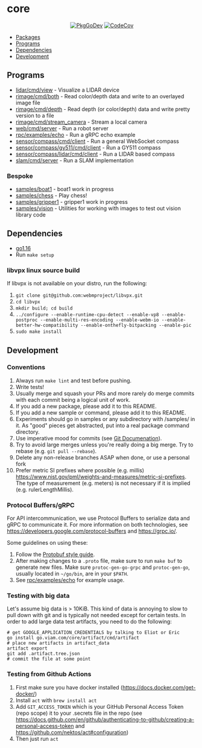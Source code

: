# core

<p align="center">
  <a href="https://go.viam.com/pkg/go.viam.com/core/"><img src="https://pkg.go.dev/badge/go.viam.com/core" alt="PkgGoDev"></a>
  <a href="https://codecov.io/gh/viamrobotics/core"><img src="https://codecov.io/gh/viamrobotics/core/branch/master/graph/badge.svg?token=99YH0M8YOA" alt="CodeCov"></a>
</p>

* [Packages](#packages)
* [Programs](#programs)
* [Dependencies](#dependencies)
* [Development](#development)

## Programs
* [lidar/cmd/view](./lidar/cmd/view) - Visualize a LIDAR device
* [rimage/cmd/both](./rimage/cmd/both) - Read color/depth data and write to an overlayed image file
* [rimage/cmd/depth](./rimage/cmd/depth) - Read depth (or color/depth) data and write pretty version to a file
* [rimage/cmd/stream_camera](./rimage/cmd/stream_camera) - Stream a local camera
* [web/cmd/server](./web/cmd/server) - Run a robot server
* [rpc/examples/echo](./rpc/examples/echo) - Run a gRPC echo example
* [sensor/compass/cmd/client](./sensor/compass/cmd/client) - Run a general WebSocket compass
* [sensor/compass/gy511/cmd/client](./sensor/compass/gy511/cmd/client) - Run a GY511 compass
* [sensor/compass/lidar/cmd/client](./sensor/compass/lidar/cmd/client) - Run a LIDAR based compass
* [slam/cmd/server](./slam/cmd/server) - Run a SLAM implementation

### Bespoke
* [samples/boat1](./samples/boat1) - boat1 work in progress
* [samples/chess](./samples/chess) - Play chess!
* [samples/gripper1](./samples/gripper1) - gripper1 work in progress
* [samples/vision](./samples/vision) - Utilities for working with images to test out vision library code

## Dependencies

* [go1.16](https://golang.org/dl/)
* Run `make setup`

### libvpx linux source build
If libvpx is not available on your distro, run the following:

1. `git clone git@github.com:webmproject/libvpx.git`
1. `cd libvpx`
1. `mkdir build; cd build`
1. `../configure --enable-runtime-cpu-detect --enable-vp8 --enable-postproc --enable-multi-res-encoding --enable-webm-io --enable-better-hw-compatibility --enable-onthefly-bitpacking --enable-pic`
1. `sudo make install`

## Development

### Conventions
1. Always run `make lint` and test before pushing.
1. Write tests!
1. Usually merge and squash your PRs and more rarely do merge commits with each commit being a logical unit of work.
1. If you add a new package, please add it to this README.
1. If you add a new sample or command, please add it to this README.
1. Experiments should go in samples or any subdirectory with /samples/ in it. As "good" pieces get abstracted, put into a real package command directory.
1. Use imperative mood for commits (see [Git Documenation](https://git.kernel.org/pub/scm/git/git.git/tree/Documentation/SubmittingPatches?id=a5828ae6b52137b913b978e16cd2334482eb4c1f#n136)).
1. Try to avoid large merges unless you're really doing a big merge. Try to rebase (e.g. `git pull --rebase`).
1. Delete any non-release branches ASAP when done, or use a personal fork
1. Prefer metric SI prefixes where possible (e.g. millis) https://www.nist.gov/pml/weights-and-measures/metric-si-prefixes. The type of measurement (e.g. meters) is not necessary if it is implied (e.g. rulerLengthMillis).

### Protocol Buffers/gRPC

For API intercommunication, we use Protocol Buffers to serialize data and gRPC to communicate it. For more information on both technologies, see https://developers.google.com/protocol-buffers and https://grpc.io/.

Some guidelines on using these:
1. Follow the [Protobuf style guide](https://docs.buf.build/style-guide/).
1. After making changes to a `.proto` file, make sure to run `make buf` to generate new files. Make sure `protoc-gen-go-grpc` and `protoc-gen-go`, usually located in `~/go/bin`, are in your `$PATH`.
1. See [rpc/examples/echo](./rpc/examples/echo) for example usage.

### Testing with big data

Let's assume big data is > 10KiB. This kind of data is annoying to slow to pull down with git and is typically not needed except for certain tests. In order to add large data test artifacts, you need to do the following:

```
# get GOOGLE_APPLICATION_CREDENTIALS by talking to Eliot or Eric
go install go.viam.com/core/artifact/cmd/artifact
# place new artifacts in artifact_data
artifact export
git add .artifact.tree.json
# commit the file at some point
```

### Testing from Github Actions

1. First make sure you have docker installed (https://docs.docker.com/get-docker/)
1. Install `act` with `brew install act`
1. Add `GIT_ACCESS_TOKEN` which is your GitHub Personal Access Token (repo scope) it to your .secrets file in the repo (see https://docs.github.com/en/github/authenticating-to-github/creating-a-personal-access-token and https://github.com/nektos/act#configuration)
1. Then just run `act`
